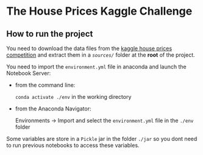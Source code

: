 # The House Prices Kaggle Challenge

## How to run the project

You need to download the data files from the [kaggle house prices competition](https://www.kaggle.com/c/house-prices-advanced-regression-techniques/data) and extract them in a *`sources/`* folder at the **root** of the project.

You need to import the `environment.yml` file in anaconda and launch the Notebook Server:

- from the command line:

  `conda activate ./env` in the working directory

- from the Anaconda Navigator:

  Environments -> Import and select the `environment.yml` file in the `./env` folder

Some variables are store in a `Pickle` jar in the folder `./jar` so you dont need to run previous notebooks to access these variables.

<!-- TODO : CREATE THE ENVIRONMENT.YML FILE -->
